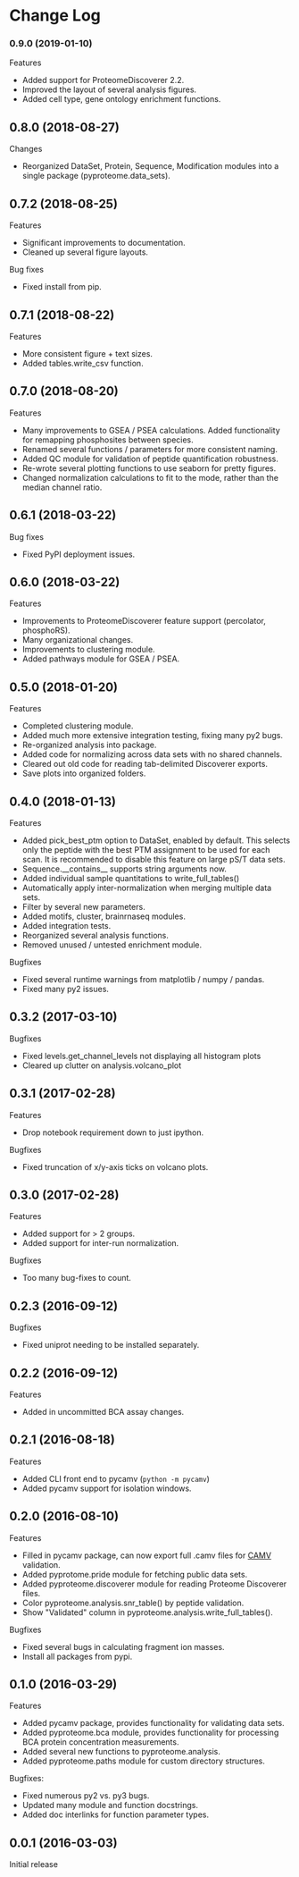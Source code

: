 # Change Log

### 0.9.0 (2019-01-10)

Features

  - Added support for ProteomeDiscoverer 2.2.
  - Improved the layout of several analysis figures.
  - Added cell type, gene ontology enrichment functions.

## 0.8.0 (2018-08-27)

Changes

  - Reorganized DataSet, Protein, Sequence, Modification modules into a single
    package (pyproteome.data_sets).

## 0.7.2 (2018-08-25)

Features

  - Significant improvements to documentation.
  - Cleaned up several figure layouts.

Bug fixes

  - Fixed install from pip.

## 0.7.1 (2018-08-22)

Features

  - More consistent figure + text sizes.
  - Added tables.write_csv function.

## 0.7.0 (2018-08-20)

Features

  - Many improvements to GSEA / PSEA calculations. Added functionality for
    remapping phosphosites between species.
  - Renamed several functions / parameters for more consistent naming.
  - Added QC module for validation of peptide quantification robustness.
  - Re-wrote several plotting functions to use seaborn for pretty figures.
  - Changed normalization calculations to fit to the mode, rather than the
    median channel ratio.

## 0.6.1 (2018-03-22)

Bug fixes

  - Fixed PyPI deployment issues.

## 0.6.0 (2018-03-22)

Features

  - Improvements to ProteomeDiscoverer feature support (percolator, phosphoRS).
  - Many organizational changes.
  - Improvements to clustering module.
  - Added pathways module for GSEA / PSEA.

## 0.5.0 (2018-01-20)

Features

  - Completed clustering module.
  - Added much more extensive integration testing, fixing many py2 bugs.
  - Re-organized analysis into package.
  - Added code for normalizing across data sets with no shared channels.
  - Cleared out old code for reading tab-delimited Discoverer exports.
  - Save plots into organized folders.

## 0.4.0 (2018-01-13)

Features

  - Added pick_best_ptm option to DataSet, enabled by default. This selects
    only the peptide with the best PTM assignment to be used for each scan. It
    is recommended to disable this feature on large pS/T data sets.
  - Sequence.\_\_contains\_\_ supports string arguments now.
  - Added individual sample quantitations to write_full_tables()
  - Automatically apply inter-normalization when merging multiple data sets.
  - Filter by several new parameters.
  - Added motifs, cluster, brainrnaseq modules.
  - Added integration tests.
  - Reorganized several analysis functions.
  - Removed unused / untested enrichment module.

Bugfixes

  - Fixed several runtime warnings from matplotlib / numpy / pandas.
  - Fixed many py2 issues.

## 0.3.2 (2017-03-10)

Bugfixes

  - Fixed levels.get_channel_levels not displaying all histogram plots
  - Cleared up clutter on analysis.volcano_plot

## 0.3.1 (2017-02-28)

Features

  - Drop notebook requirement down to just ipython.

Bugfixes

  - Fixed truncation of x/y-axis ticks on volcano plots.

## 0.3.0 (2017-02-28)

Features

  - Added support for > 2 groups.
  - Added support for inter-run normalization.

Bugfixes

  - Too many bug-fixes to count.

## 0.2.3 (2016-09-12)

Bugfixes

  - Fixed uniprot needing to be installed separately.

## 0.2.2 (2016-09-12)

Features

  - Added in uncommitted BCA assay changes.

## 0.2.1 (2016-08-18)

Features

  - Added CLI front end to pycamv (`python -m pycamv`)
  - Added pycamv support for isolation windows.

## 0.2.0 (2016-08-10)

Features

  - Filled in pycamv package, can now export full .camv files for
    [CAMV](https://github.com/naderm/CAMV) validation.
  - Added pyprotome.pride module for fetching public data sets.
  - Added pyproteome.discoverer module for reading Proteome Discoverer files.
  - Color pyproteome.analysis.snr_table() by peptide validation.
  - Show "Validated" column in pyproteome.analysis.write_full_tables().

Bugfixes

  - Fixed several bugs in calculating fragment ion masses.
  - Install all packages from pypi.

## 0.1.0 (2016-03-29)

Features

  - Added pycamv package, provides functionality for validating data sets.
  - Added pyproteome.bca module, provides functionality for processing BCA
    protein concentration measurements.
  - Added several new functions to pyproteome.analysis.
  - Added pyproteome.paths module for custom directory structures.

Bugfixes:

  - Fixed numerous py2 vs. py3 bugs.
  - Updated many module and function docstrings.
  - Added doc interlinks for function parameter types.

## 0.0.1 (2016-03-03)

Initial release
